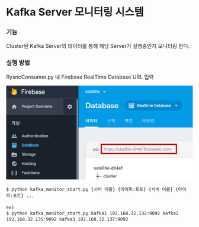 # Kafka Server 모니터링 시스템

### 기능

Cluster된 Kafka Server의 데이터를 통해 해당 Server가 실행중인지 모니터링 한다.

### 실행 방법

RysncConsumer.py 내 Firebase RealTime Database URL 입력

![Firebase RealTime Database URL](../img/firebase-config.PNG)

    $ python kafka_monitor_start.py {서버 이름} {아이피:포트} {서버 이름} {아이피:포트} ...
    
    ex)
    $ python kafka_monitor_start.py kafka1 192.168.32.132:9092 kafka2 192.168.32.135:9092 kafka3 192.168.32.137:9092